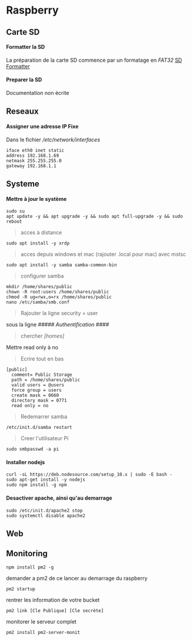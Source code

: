 # Raspberry

## Carte SD

#### Formatter la SD

La préparation de la carte SD commence par un formatage en *FAT32* [SD Formatter](https://www.sdcard.org/downloads/formatter_4/index.html)

#### Preparer la SD

Documentation non écrite

## Reseaux

#### Assigner une adresse IP Fixe

Dans le fichier */etc/network/interfaces*

```batch
iface eth0 inet static
address 192.168.1.69
netmask 255.255.255.0
gateway 192.168.1.1
```

## Systeme

#### Mettre à jour le système

```batch
sudo su
apt update -y && apt upgrade -y && sudo apt full-upgrade -y && sudo reboot
```

> acces à distance

```batch
sudo apt install -y xrdp
```

> acces depuis windows et mac (rajouter .local pour mac) avec mstsc
```batch
sudo apt install -y samba samba-common-bin
```

> configurer samba
```batch
mkdir /home/shares/public
chown -R root:users /home/shares/public
chmod -R ug=rwx,o=rx /home/shares/public
nano /etc/samba/smb.conf
```

> Rajouter la ligne 
security = user

sous la ligne
*##### Authentification ####*

> chercher *\[homes]*

Mettre read only à no

> Ecrire tout en bas

```batch
[public]
  comment= Public Storage
  path = /home/shares/public
  valid users = @users
  force group = users
  create mask = 0660
  directory mask = 0771
  read only = no
```

> Redemarrer samba

```batch
/etc/init.d/samba restart
```

> Creer l'utilisateur Pi

```batch
sudo smbpasswd -a pi
```

#### Installer nodejs

```batch
curl -sL https://deb.nodesource.com/setup_10.x | sudo -E bash -
sudo apt-get install -y nodejs
sudo npm install -g npm
```

#### Desactiver apache, ainsi qu'au demarrage

```batch
sudo /etc/init.d/apache2 stop
sudo systemctl disable apache2
```

## Web

## Monitoring

```batch
npm install pm2 -g
```

demander a pm2 de ce lancer au demarrage du raspberry

```batch
pm2 startup
```

rentrer les information de votre bucket

```batch
pm2 link [Cle Publique] [Cle secrète]
```

monitorer le serveur complet

```batch
pm2 install pm2-server-monit
```

